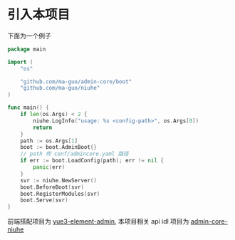 # 引入本项目

下面为一个例子
```go
package main

import (
	"os"

	"github.com/ma-guo/admin-core/boot"
	"github.com/ma-guo/niuhe"
)

func main() {
	if len(os.Args) < 2 {
		niuhe.LogInfo("usage: %s <config-path>", os.Args[0])
		return
	}
	path := os.Args[1]
	boot := boot.AdminBoot{}
    // path 传 conf/admincore.yaml 路径
	if err := boot.LoadConfig(path); err != nil {
		panic(err)
	}
	svr := niuhe.NewServer()
	boot.BeforeBoot(svr)
	boot.RegisterModules(svr)
	boot.Serve(svr)
}
```

前端搭配项目为 [vue3-element-admin](https://github.com/ma-guo/vue3-element-admin), 本项目相关 api idl 项目为 [admin-core-niuhe](https://github.com/ma-guo/admin-core-niuhe)